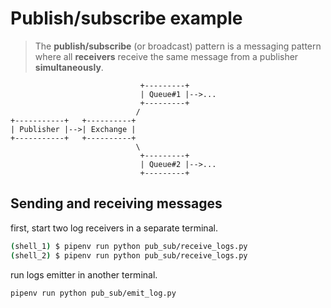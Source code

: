 # Publish/subscribe example

> The **publish/subscribe** (or broadcast) pattern is a messaging pattern where all **receivers** receive the same message from a publisher **simultaneously**.

```ascii
                             +---------+
                             | Queue#1 |-->...
                             +---------+
                            /
+-----------+   +----------+
| Publisher |-->| Exchange |
+-----------+   +----------+
                            \
                             +---------+
                             | Queue#2 |-->...
                             +---------+
```

## Sending and receiving messages

first, start two log receivers in a separate terminal.

```sh
(shell_1) $ pipenv run python pub_sub/receive_logs.py
(shell_2) $ pipenv run python pub_sub/receive_logs.py
```

run logs emitter in another terminal.

```sh
pipenv run python pub_sub/emit_log.py
```
